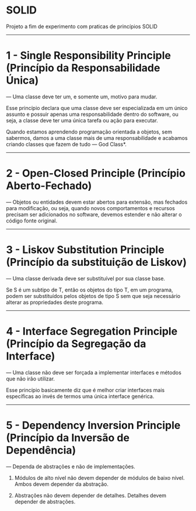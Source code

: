 # SOLID
Projeto a fim de experimento com praticas de princípios SOLID
________________________________


# 1 - Single Responsibility Principle (Princípio da Responsabilidade Única) 
— Uma classe deve ter um, e somente um, motivo para mudar.

Esse princípio declara que uma classe deve ser especializada em um único assunto e possuir apenas uma responsabilidade dentro do software, ou seja, a classe deve ter uma única tarefa ou ação para executar.

Quando estamos aprendendo programação orientada a objetos, sem sabermos, damos a uma classe mais de uma responsabilidade e acabamos criando classes que fazem de tudo — God Class*.
________________

# 2 - Open-Closed Principle (Princípio Aberto-Fechado) 
— Objetos ou entidades devem estar abertos para extensão, mas fechados para modificação, ou seja, quando novos comportamentos e recursos precisam ser adicionados no software, devemos estender e não alterar o código fonte original.
________________

# 3 - Liskov Substitution Principle (Princípio da substituição de Liskov) 
— Uma classe derivada deve ser substituível por sua classe base.

Se S é um subtipo de T, então os objetos do tipo T, em um programa, podem ser substituídos pelos objetos de tipo S sem que seja necessário alterar as propriedades deste programa.
________________

# 4 - Interface Segregation Principle (Princípio da Segregação da Interface) 
— Uma classe não deve ser forçada a implementar interfaces e métodos que não irão utilizar.

Esse princípio basicamente diz que é melhor criar interfaces mais 
específicas ao invés de termos uma única interface genérica.
________________

# 5 - Dependency Inversion Principle (Princípio da Inversão de Dependência) 
— Dependa de abstrações e não de implementações.

1. Módulos de alto nível não devem depender de módulos de baixo nível. Ambos devem depender da abstração.

2. Abstrações não devem depender de detalhes. Detalhes devem depender de abstrações.

